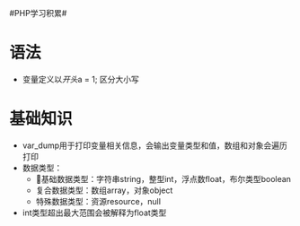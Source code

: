 #PHP学习积累#
# 语法
- 变量定义以$开头$a = 1; 区分大小写
# 基础知识
- var_dump用于打印变量相关信息，会输出变量类型和值，数组和对象会遍历打印
- 数据类型：
    - 基础数据类型：字符串string，整型int，浮点数float，布尔类型boolean
    - 复合数据类型：数组array，对象object
    - 特殊数据类型：资源resource，null
- int类型超出最大范围会被解释为float类型
